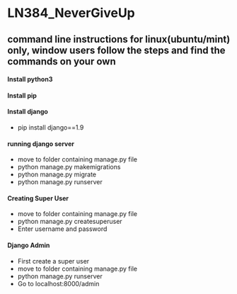 # LN384_NeverGiveUp
## command line instructions for linux(ubuntu/mint) only, window users follow the steps and find the commands on your own

#### Install python3

#### Install pip

#### Install django
- pip install django==1.9

#### running django server
- move to folder containing manage.py file
- python manage.py makemigrations
- python manage.py migrate
- python manage.py runserver

#### Creating Super User
- move to folder containing manage.py file
- python manage.py createsuperuser
- Enter username and password

#### Django Admin
- First create a super user
- move to folder containing manage.py file
- python manage.py runserver
- Go to localhost:8000/admin

